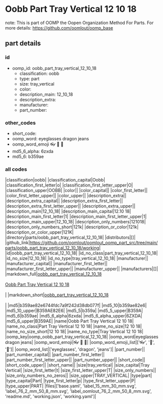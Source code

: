 # Oobb Part Tray Vertical 12 10 18  

note: This is part of OOMP the Oopen Organization Method For Parts. For more details: https://github.com/oomlout/oomp_base

##  part details





### id
* oomp_id: oobb_part_tray_vertical_12_10_18
  * classification: oobb
  * type: part
  * size: tray_vertical
  * color: 
  * description_main: 12_10_18
  * description_extra: 
  * manufacturer: 
  * part_number: 

### other_codes
* short_code: 
* oomp_word: eyeglasses dragon jeans
* oomp_word_emoji :eyeglasses: :dragon: :jeans:
* md5_6_alpha: 6zxda
* md5_6: b359ae

### all codes 
|classification|oobb|
|classification_capital|Oobb|
|classification_first_letter|o|
|classification_first_letter_upper|O|
|classification_upper|OOBB|
|color||
|color_capital||
|color_first_letter||
|color_first_letter_upper||
|color_upper||
|description_extra||
|description_extra_capital||
|description_extra_first_letter||
|description_extra_first_letter_upper||
|description_extra_upper||
|description_main|12_10_18|
|description_main_capital|12.10 18|
|description_main_first_letter|1|
|description_main_first_letter_upper|1|
|description_main_upper|12_10_18|
|description_only_numbers|121018|
|description_only_numbers_short|121k|
|description_or_color|121k|
|description_or_color_upper|121K|
|directory|parts/oobb_part_tray_vertical_12_10_18|
|distributors|[]|
|github_link|https://github.com/oomlout/oomlout_oomp_part_src/tree/main/parts/oobb_part_tray_vertical_12_10_18/working|
|id|oobb_part_tray_vertical_12_10_18|
|id_no_class|part_tray_vertical_12_10_18|
|id_no_size|12_10_18|
|id_no_type|tray_vertical_12_10_18|
|manufacturer||
|manufacturer_capital||
|manufacturer_first_letter||
|manufacturer_first_letter_upper||
|manufacturer_upper||
|manufacturers|[]|
|markdown_full|[oobb_part_tray_vertical_12_10_18](https://github.com/oomlout/oomlout_oomp_part_src/tree/main/parts/oobb_part_tray_vertical_12_10_18/working)<br>[](https://github.com/oomlout/oomlout_oomp_part_src/tree/main/parts/oobb_part_tray_vertical_12_10_18/working)<br>[Oobb Part Tray Vertical 12 10 18](https://github.com/oomlout/oomlout_oomp_part_src/tree/main/parts/oobb_part_tray_vertical_12_10_18/working)<br><br>|
|markdown_short|[oobb_part_tray_vertical_12_10_18](https://github.com/oomlout/oomlout_oomp_part_src/tree/main/parts/oobb_part_tray_vertical_12_10_18/working)<br><br>|
|md5|b359ae82e6744fdc7a9f242d38db077f|
|md5_10|b359ae82e6|
|md5_10_upper|B359AE82E6|
|md5_5|b359a|
|md5_5_upper|B359A|
|md5_6|b359ae|
|md5_6_alpha|6zxda|
|md5_6_alpha_upper|6ZXDA|
|md5_6_upper|B359AE|
|name|Oobb Part Tray Vertical 12 10 18|
|name_no_class|Part Tray Vertical 12 10 18|
|name_no_size|12 10 18|
|name_no_size_short|12 10 18|
|name_no_type|Tray Vertical 12 10 18|
|oomp_key|oomp_oobb_part_tray_vertical_12_10_18|
|oomp_word|eyeglasses dragon jeans|
|oomp_word_emoji|:eyeglasses: :dragon: :jeans:|
|oomp_word_emoji_list|[':eyeglasses:', ':dragon:', ':jeans:']|
|oomp_word_list|['eyeglasses', 'dragon', 'jeans']|
|part_number||
|part_number_capital||
|part_number_first_letter||
|part_number_first_letter_upper||
|part_number_upper||
|short_code||
|short_code_upper||
|short_name||
|size|tray_vertical|
|size_capital|Tray Vertical|
|size_first_letter|t|
|size_first_letter_upper|T|
|size_only_numbers||
|size_only_numbers_no_zeros||
|size_upper|TRAY_VERTICAL|
|type|part|
|type_capital|Part|
|type_first_letter|p|
|type_first_letter_upper|P|
|type_upper|PART|
|files|['base.yaml', 'label_15_mm_30_mm.svg', 'label_76_2_mm_50_8_mm.svg', 'label_oomlout_76_2_mm_50_8_mm.svg', 'readme.md', 'working.json', 'working.yaml']|
